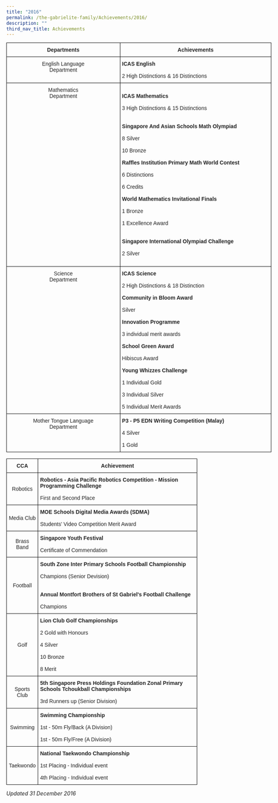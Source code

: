 ```yaml
---
title: "2016"
permalink: /the-gabrielite-family/Achievements/2016/
description: ""
third_nav_title: Achievements
---
```

<style type="text/css">
.tg  {border-collapse:collapse;border-spacing:0;margin:0px auto;}
.tg td{border-color:black;border-style:solid;border-width:1px;font-family:Arial, sans-serif;font-size:14px;
  overflow:hidden;padding:10px 5px;word-break:normal;}
.tg th{border-color:black;border-style:solid;border-width:1px;font-family:Arial, sans-serif;font-size:14px;
  font-weight:normal;overflow:hidden;padding:10px 5px;word-break:normal;}
.tg .tg-e2p0{color:#222;font-weight:bold;text-align:center;vertical-align:middle}
.tg .tg-s2rg{color:#222;font-weight:bold;text-align:center;vertical-align:top}
.tg .tg-vo25{color:#222;text-align:center;vertical-align:top}
.tg .tg-brl1{color:#222;text-align:left;vertical-align:top}
</style>
<table class="tg" style="undefined;table-layout: fixed; width: 700px">
<colgroup>
<col style="width: 300px">
<col style="width: 400px">
</colgroup>
<tbody>
  <tr>
    <td class="tg-s2rg"><span style="color:#222;background-color:transparent">Departments</span></td>
    <td class="tg-s2rg"><span style="color:#222;background-color:transparent">Achievements</span></td>
  </tr>
  <tr>
    <td class="tg-vo25">English Language <br>Department<br></td>
    <td class="tg-brl1"><span style="font-weight:bold">ICAS English</span><br><br>2 High Distinctions &amp; 16 Distinctions<br></td>
  </tr>
  <tr>
    <td class="tg-vo25">Mathematics <br>Department<br></td>
    <td class="tg-brl1"><br><span style="font-weight:bold">ICAS Mathematics </span><br><br>3 High Distinctions &amp; 15 Distinctions  <br><br><br><span style="font-weight:bold">Singapore And Asian Schools Math Olympiad   </span><br><br>8 Silver <br><br>10 Bronze   <br><br><span style="font-weight:bold">Raffles Institution Primary Math World Contest </span><br><br>6 Distinctions <br><br>6 Credits    <br><br><span style="font-weight:bold">World Mathematics Invitational Finals </span><br><br>1 Bronze <br><br>1 Excellence Award    <br><br><br><span style="font-weight:bold">Singapore International Olympiad Challenge </span><br><br>2 Silver<br><br></td>
  </tr>
  <tr>
    <td class="tg-vo25">Science <br>Department </td>
    <td class="tg-brl1"><span style="font-weight:bold">ICAS Science</span><br><br>2 High Distinctions &amp; 18 Distinction<br><br><span style="font-weight:bold">Community in Bloom Award</span><br><br>Silver<br><br><span style="font-weight:bold">Innovation Programme</span><br><br>3 individual merit awards<br><br><span style="font-weight:bold">School Green Award</span><br><br>Hibiscus Award<br><br><span style="font-weight:bold">Young Whizzes Challenge</span><br><br>1 Individual Gold <br><br>3 Individual Silver<br><br>5 Individual Merit Awards <br></td>
  </tr>
  <tr>
    <td class="tg-vo25">Mother Tongue Language <br>Department </td>
    <td class="tg-brl1"><span style="font-weight:bold">P3 - P5 EDN Writing Competition (Malay)</span><br><br>4 Silver<br><br>1 Gold </td>
  </tr>
</tbody>
</table>

<br>

<style type="text/css">
.tg  {border-collapse:collapse;border-spacing:0;margin:0px auto;}
.tg td{border-color:black;border-style:solid;border-width:1px;font-family:Arial, sans-serif;font-size:14px;
  overflow:hidden;padding:10px 5px;word-break:normal;}
.tg th{border-color:black;border-style:solid;border-width:1px;font-family:Arial, sans-serif;font-size:14px;
  font-weight:normal;overflow:hidden;padding:10px 5px;word-break:normal;}
.tg .tg-vl7p{color:#222;text-align:left;vertical-align:middle}
.tg .tg-rlkj{color:#222;text-align:center;vertical-align:middle}
.tg .tg-s2rg{color:#222;font-weight:bold;text-align:center;vertical-align:top}
.tg .tg-v41i{color:#222;font-weight:bold;text-align:left;vertical-align:top}
</style>
<table class="tg">
<tbody>
  <tr>
    <td class="tg-s2rg">CCA</td>
    <td class="tg-s2rg">Achievement </td>
  </tr>
  <tr>
    <td class="tg-rlkj"><span style="color:#222;background-color:transparent">Robotics</span></td>
    <td class="tg-v41i">Robotics - Asia Pacific Robotics Competition - Mission Programming Challenge<br><br><span style="font-weight:normal">First and Second Place</span><br></td>
  </tr>
  <tr>
    <td class="tg-rlkj"><span style="color:#222;background-color:transparent">Media Club</span></td>
    <td class="tg-v41i">MOE Schools Digital Media Awards (SDMA)<br><br><span style="font-weight:normal">Students' Video Competition Merit Award</span></td>
  </tr>
  <tr>
    <td class="tg-rlkj"><span style="color:#222;background-color:transparent">Brass Band </span></td>
    <td class="tg-vl7p"><span style="font-weight:bold">Singapore Youth Festival</span><br><br>Certificate of Commendation</td>
  </tr>
  <tr>
    <td class="tg-rlkj"><span style="color:#222;background-color:transparent"> Football</span></td>
    <td class="tg-vl7p"><span style="font-weight:bold;color:#222;background-color:transparent"> </span><span style="font-weight:bold">South Zone Inter Primary Schools Football Championship</span><br><br>Champions (Senior Devision)<br><br><br><span style="font-weight:bold">Annual Montfort Brothers of St Gabriel's Football Challenge</span><br><br>Champions<br></td>
  </tr>
  <tr>
    <td class="tg-rlkj"><span style="color:#222;background-color:transparent">Golf</span></td>
    <td class="tg-vl7p"><span style="font-weight:bold">Lion Club Golf Championships</span><br><br>2 Gold with Honours<br><br>4 Silver<br><br>10 Bronze<br><br>8 Merit</td>
  </tr>
  <tr>
    <td class="tg-rlkj"><span style="color:#222;background-color:transparent"> Sports Club</span></td>
    <td class="tg-v41i">5th Singapore Press Holdings Foundation Zonal Primary Schools Tchoukball Championships<br><br><span style="font-weight:normal">3rd Runners up (Senior Division)</span></td>
  </tr>
  <tr>
    <td class="tg-rlkj"><span style="color:#222;background-color:transparent"> Swimming</span></td>
    <td class="tg-vl7p"><span style="font-weight:bold">Swimming Championship</span><br><br>1st - 50m Fly/Back (A Division)<br><br>1st - 50m Fly/Free (A Division) <br></td>
  </tr>
  <tr>
    <td class="tg-rlkj"><span style="color:#222;background-color:transparent"> Taekwondo</span></td>
		<td class="tg-vl7p"><span style="font-weight:bold">National Taekwondo Championship</span><br><br>1st Placing - Individual event<br><br>4th Placing - Individual event<br></td>
  </tr>
</tbody>
</table>

*Updated 31 December 2016*